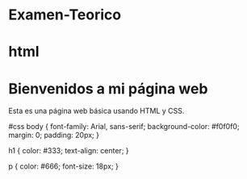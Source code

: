 # Examen-Teorico
# html
<!DOCTYPE html>
<html lang="es">
<head>
    <meta charset="UTF-8">
    <meta name="viewport" content="width=device-width, initial-scale=1.0">
    <title>Página Web Básica</title>
    <link rel="stylesheet" href="styles.css">
</head>
<body>
    <h1>Bienvenidos a mi página web</h1>
    <p>Esta es una página web básica usando HTML y CSS.</p>
</body>
</html>


#css
body {
    font-family: Arial, sans-serif;
    background-color: #f0f0f0;
    margin: 0;
    padding: 20px;
}

h1 {
    color: #333;
    text-align: center;
}

p {
    color: #666;
    font-size: 18px;
}
